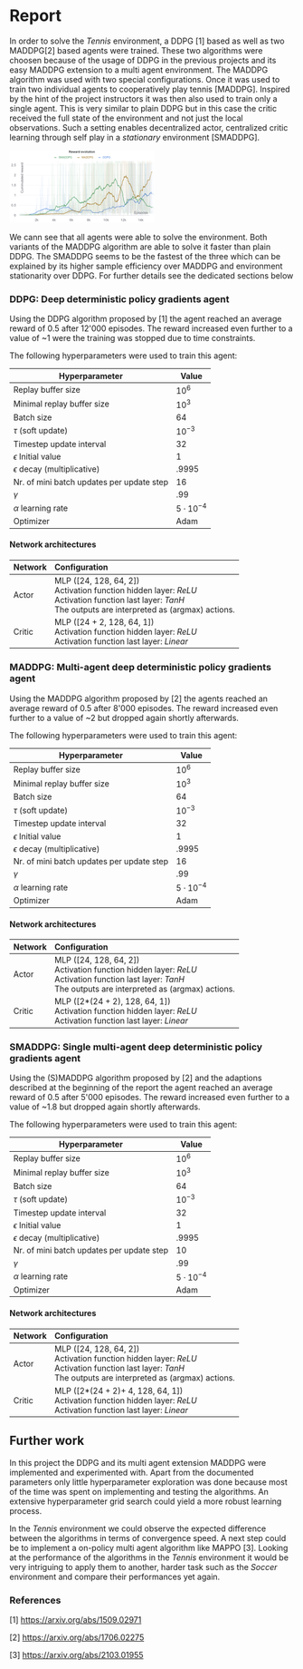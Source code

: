 # Report

In order to solve the *Tennis* environment,  a DDPG [1] based as well as two MADDPG[2] based agents were trained. These two algorithms were choosen because of the usage of DDPG in the previous projects and its easy MADDPG extension to a multi agent environment. The MADDPG algorithm was used with two special configurations. Once it was used to train two individual agents to cooperatively play tennis [MADDPG]. Inspired by the hint of the project instructors it was then also used to train only a single agent. This is very similar to plain DDPG but in this case the critic received the full state of the environment and not just the local observations. Such a setting enables decentralized actor, centralized critic learning through self play in a *stationary* environment [SMADDPG].

<img src="imgs/tennis_reward.png" alt="PPO" style="zoom: 25%;" />

We cann see that all agents were able to solve the environment. Both variants of the MADDPG algorithm are able to solve it faster than plain DDPG. The SMADDPG seems to be the fastest of the three which can be explained by its higher sample efficiency over MADDPG and environment stationarity over DDPG. For further details see the dedicated sections below

### DDPG: Deep deterministic policy gradients agent

Using the DDPG algorithm proposed by [1] the agent reached an average reward of 0.5 after 12'000 episodes. The reward increased even further to a value of ~1 were the training was stopped due to time constraints.

The following hyperparameters were used to train this agent:

| Hyperparameter                            | Value             |
| ----------------------------------------- | ----------------- |
| Replay buffer size                        | $10^6$            |
| Minimal replay buffer size                | $10^3$            |
| Batch size                                | $64$              |
| $\tau$ (soft update)                      | $10^{-3}$         |
| Timestep update interval                  | $32$              |
| $\epsilon$ Initial value                  | $1$               |
| $\epsilon$ decay (multiplicative)         | $.9995$           |
| Nr. of mini batch updates per update step | $16$              |
| $\gamma$                                  | $.99$             |
| $\alpha$ learning rate                    | $5 \cdot 10^{-4}$ |
| Optimizer                                 | Adam              |

#### Network architectures

| Network | Configuration                                                |
| ------- | :----------------------------------------------------------- |
| Actor   | MLP ([24, 128, 64, 2])<br />Activation function hidden layer: *ReLU*<br />Activation function last layer: *TanH*<br />The outputs are interpreted as (argmax) actions. |
| Critic  | MLP ([24 + 2, 128, 64, 1])<br />Activation function hidden layer: *ReLU*<br />Activation function last layer: *Linear* |

### MADDPG: Multi-agent deep deterministic policy gradients agent

Using the MADDPG algorithm proposed by [2] the agents reached an average reward of 0.5 after 8'000 episodes. The reward increased even further to a value of ~2 but dropped again shortly afterwards.

The following hyperparameters were used to train this agent:

| Hyperparameter                            | Value            |
| ----------------------------------------- | ---------------- |
| Replay buffer size                        | $10^6$           |
| Minimal replay buffer size                | $10^3$           |
| Batch size                                | $64$             |
| $\tau$ (soft update)                      | $10^{-3}$        |
| Timestep update interval                  | $32$             |
| $\epsilon$ Initial value                  | $1$              |
| $\epsilon$ decay (multiplicative)         | $.9995$          |
| Nr. of mini batch updates per update step | $16$             |
| $\gamma$                                  | $.99$            |
| $\alpha$ learning rate                    | $5\cdot 10^{-4}$ |
| Optimizer                                 | Adam             |

#### Network architectures

| Network | Configuration                                                |
| ------- | :----------------------------------------------------------- |
| Actor   | MLP ([24, 128, 64, 2])<br />Activation function hidden layer: *ReLU*<br />Activation function last layer: *TanH*<br />The outputs are interpreted as (argmax) actions. |
| Critic  | MLP ([2*(24 + 2), 128, 64, 1])<br />Activation function hidden layer: *ReLU*<br />Activation function last layer: *Linear* |

### SMADDPG: Single multi-agent deep deterministic policy gradients agent

Using the (S)MADDPG algorithm proposed by [2] and the adaptions described at the beginning of the report the agent reached an average reward of 0.5 after 5'000 episodes. The reward increased even further to a value of ~1.8 but dropped again shortly afterwards.

The following hyperparameters were used to train this agent:

| Hyperparameter                            | Value            |
| ----------------------------------------- | ---------------- |
| Replay buffer size                        | $10^6$           |
| Minimal replay buffer size                | $10^3$           |
| Batch size                                | $64$             |
| $\tau$ (soft update)                      | $10^{-3}$        |
| Timestep update interval                  | $32$             |
| $\epsilon$ Initial value                  | $1$              |
| $\epsilon$ decay (multiplicative)         | $.9995$          |
| Nr. of mini batch updates per update step | $10$             |
| $\gamma$                                  | $.99$            |
| $\alpha$ learning rate                    | $5\cdot 10^{-4}$ |
| Optimizer                                 | Adam             |

#### Network architectures

| Network | Configuration                                                |
| ------- | :----------------------------------------------------------- |
| Actor   | MLP ([24, 128, 64, 2])<br />Activation function hidden layer: *ReLU*<br />Activation function last layer: *TanH*<br />The outputs are interpreted as (argmax) actions. |
| Critic  | MLP ([2*(24 + 2)+ 4, 128, 64, 1])<br />Activation function hidden layer: *ReLU*<br />Activation function last layer: *Linear* |

## Further work

In this project the DDPG and its multi agent extension MADDPG were implemented and experimented with. Apart from the documented parameters only little hyperparameter exploration was done because most of the time was spent on implementing and testing the algorithms. An extensive hyperparameter grid search could yield a more robust learning process.

In the *Tennis* environment we could observe the expected difference between the algorithms in terms of convergence speed. A next step could be to implement a on-policy multi agent algorithm like MAPPO [3]. Looking at the performance of the algorithms in the *Tennis* environment it would be very intriguing to apply them to another, harder task such as the *Soccer* environment and compare their performances yet again.

### References

[1] https://arxiv.org/abs/1509.02971

[2] https://arxiv.org/abs/1706.02275

[3] https://arxiv.org/abs/2103.01955